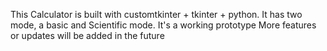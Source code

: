 This Calculator is built with customtkinter + tkinter + python.
It has two mode, a basic and Scientific mode. 
It's a working prototype
More features or updates will be added in the future
